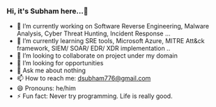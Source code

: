 ### Hi, it's Subham here...👋


- 🔭 I’m currently working on Software Reverse Engineering, Malware Analysis, Cyber Threat Hunting, Incident Response ...
- 🌱 I’m currently learning SRE tools, Microsoft Azure, MITRE Att&ck framework, SIEM/ SOAR/ EDR/ XDR implementation ..
- 👯 I’m looking to collaborate on project under my domain
- 🤔 I’m looking for opportunities
- 💬 Ask me about nothing
- 📫 How to reach me: dsubham776@gmail.com
- 😄 Pronouns: he/him
- ⚡ Fun fact: Never try programming. Life is really good.

